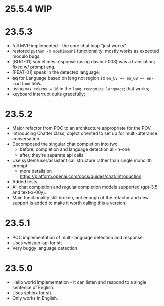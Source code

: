# 25.5.4 WIP

# 23.5.3
- full MVP implemented - the core chat loop "just works".
- restored `python -m moshimoshi` functionality; mostly works as expected modulo bugs.
- [BUG-01] sometimes response (using davinci-003) was a translation; fixed w/ prompt eng.
- [FEAT-01] speak in the detected language;
- __eq__ for Language based on lang not region so `en_US == en_GB == en-scotland` now.
- using `max_tokens = 16` in the `lang.recognize_language`; that works;
- keyboard interrupt quits gracefully;

# 23.5.2
- Major refactor from POC to an architecture appropriate for the POV.
- Introducing Chatter class, object oriented to set up for multi-utterance conversation.
- Decomposed the singular chat completion into two.
  - before, completion and language detection all-in-one
  - after, they're separate api calls
- Use system/user/assistant call structure rather than single monolith prompt.
  - more details on https://platform.openai.com/docs/guides/chat/introduction
- Added tests.
- All chat completion and regular completion models supported (gpt-3.5 and text-x-00y).
- Main functionality still broken, but enough of the refactor and new support is added to make it worth calling this a
  version.

# 23.5.1
- POC implementation of multi-language detection and response.
- Uses whisper-api for stt
- Very buggy language detection.

# 23.5.0
- Hello world implementation - it can listen and respond to a single sentence of English.
- Uses sphinx for stt.
- Only works in English.

